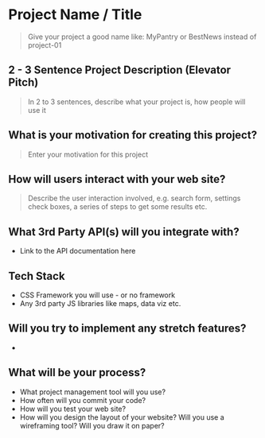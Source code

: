 # Project Name / Title

> Give your project a good name like: MyPantry or BestNews instead of project-01

## 2 - 3 Sentence Project Description (Elevator Pitch)

> In 2 to 3 sentences, describe what your project is, how people will use it

## What is your motivation for creating this project?

> Enter your motivation for this project

## How will users interact with your web site?

> Describe the user interaction involved, e.g. search form, settings check boxes, a series of steps to get some results etc.

## What 3rd Party API(s) will you integrate with?

* Link to the API documentation here

## Tech Stack

* CSS Framework you will use - or no framework
* Any 3rd party JS libraries like maps, data viz etc.

## Will you try to implement any stretch features?

* 

## What will be your process?

* What project management tool will you use?
* How often will you commit your code?
* How will you test your web site?
* How will you design the layout of your website? Will you use a wireframing tool? Will you draw it on paper?